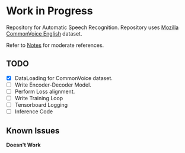 # Work in Progress

Repository for Automatic Speech Recognition. Repository uses [Mozilla CommonVoice English](https://commonvoice.mozilla.org/) dataset.

Refer to [Notes](https://github.com/0x18katyan/Notes/tree/master/Speech%20Recognition) for moderate references.

## TODO

- [x] DataLoading for CommonVoice dataset.
- [ ] Write Encoder-Decoder Model.
- [ ] Perform Loss alignment.
- [ ] Write Training Loop
- [ ] Tensorboard Logging
- [ ] Inference Code

## Known Issues

**Doesn't Work**
